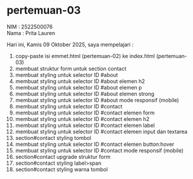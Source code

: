 # pertemuan-03

NIM : 2522500076<br>
Nama : Prita Lauren<br>

Hari ini, Kamis 09 Oktober 2025, saya mempelajari :
<ol> 
    <li>copy-paste isi emmet.html (pertemuan-02) ke index.html (pertemuan-03)</li>
    <li>membuat struktur form untuk section contact</li>
    <li>membuat styling untuk selector ID #about</li>
    <li>membuat styling untuk selector ID #about elemen h2</li>
    <li>membuat styling untuk selector ID #about elemen p</li>
    <li>membuat styling untuk selector ID #about elemen strong</li>
    <li>membuat styling untuk selector ID #about mode responsif (mobile)</li>
     <li>membuat styling untuk selector ID #contact</li>
     <li>membuat styling untuk selector ID #contact elemen form</li>
     <li>membuat styling untuk selector ID #contact elemen h2</li>
     <li>membuat styling untuk selector ID #contact elemen label</li>
     <li>membuat styling untuk selector ID #contact elemen input dan textarea</li>
     <li>section#contact styling tombol</li>
     <li>membuat styling untuk selector ID #contact elemen button:hover</li>
     <li>membuat styling untuk selector ID #contact mode responsif (mobile)</li>
     <li>section#contact upgrade struktur form</li>
     <li>section#contact styling label>span</li>
     <li>section#contact styling warna tombol</li>
</ol>